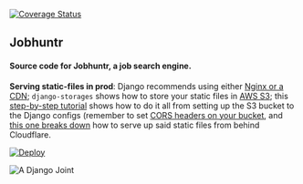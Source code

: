 [![Coverage Status](https://coveralls.io/repos/timkofu/jobhuntr/badge.svg?branch=master&service=github)](https://coveralls.io/github/timkofu/jobhuntr?branch=master)
## Jobhuntr

#### Source code for Jobhuntr, a job search engine.

**Serving static-files in prod**: Django recommends using either [Nginx or a CDN](https://docs.djangoproject.com/en/4.0/howto/static-files/deployment/); `django-storages` shows how to store your static files in [AWS S3](https://django-storages.readthedocs.io/en/latest/backends/amazon-S3.html); this [step-by-step tutorial](https://testdriven.io/blog/storing-django-static-and-media-files-on-amazon-s3/) shows how to do it all from setting up the S3 bucket to the Django configs (remember to set [CORS headers on your bucket](https://docs.aws.amazon.com/AmazonS3/latest/userguide/ManageCorsUsing.html?icmpid=docs_s3_hp_cors_editor_page), and [this one breaks down](https://support.cloudflare.com/hc/en-us/articles/360037983412-Configuring-an-Amazon-Web-Services-static-site-to-use-Cloudflare) how to serve up said static files from behind Cloudflare.

[![Deploy](https://www.herokucdn.com/deploy/button.svg)](https://heroku.com/deploy)

![A Django Joint](https://www.djangoproject.com/m/img/badges/djangojoint107x25.gif)
